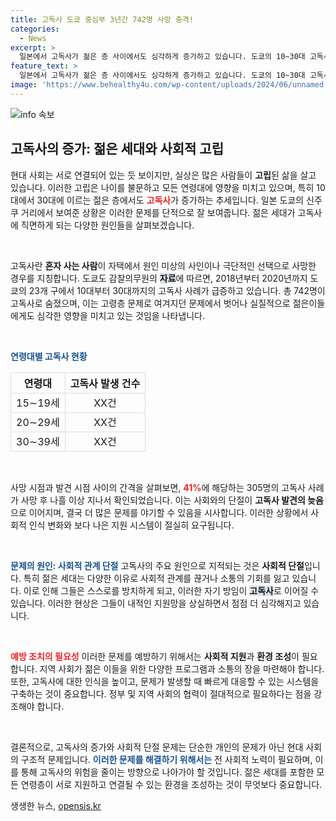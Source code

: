 ```yaml
---
title: 고독사 도쿄 중심부 3년간 742명 사망 충격!
categories:
  - News
excerpt: >
  일본에서 고독사가 젊은 층 사이에서도 심각하게 증가하고 있습니다. 도쿄의 10~30대 고독사 사례가 3년간 꾸준히 늘어나며, 41%가 사망 나흘 후에 발견됐습니다. 관계 단절이 원인으로 지적되며, 사회적 경각심이 필요합니다.
feature_text: >
  일본에서 고독사가 젊은 층 사이에서도 심각하게 증가하고 있습니다. 도쿄의 10~30대 고독사 사례가 3년간 꾸준히 늘어나며, 41%가 사망 나흘 후에 발견됐습니다. 관계 단절이 원인으로 지적되며, 사회적 경각심이 필요합니다.
image: 'https://www.behealthy4u.com/wp-content/uploads/2024/06/unnamed-file.png'
---
```


<p><img src="https://www.behealthy4u.com/wp-content/uploads/2024/06/unnamed-file.png" alt="info 속보" /></p>

<h2 data-ke-size="size26">고독사의 증가: 젊은 세대와 사회적 고립</h2>

<p data-ke-size="size16">현대 사회는 서로 연결되어 있는 듯 보이지만, 실상은 많은 사람들이 <b>고립</b>된 삶을 살고 있습니다. 이러한 고립은 나이를 불문하고 모든 연령대에 영향을 미치고 있으며, 특히 10대에서 30대에 이르는 젊은 층에서도 <b><span style="color: #ee2323;">고독사</span></b>가 증가하는 추세입니다. 일본 도쿄의 신주쿠 거리에서 보여준 상황은 이러한 문제를 단적으로 잘 보여줍니다. 젊은 세대가 고독사에 직면하게 되는 다양한 원인들을 살펴보겠습니다.</p>

<p data-ke-size="size16">&nbsp;</p>

<p>고독사란 <b>혼자 사는 사람</b>이 자택에서 원인 미상의 사인이나 극단적인 선택으로 사망한 경우를 지칭합니다. 도쿄도 감찰의무원의 <b><span style="background-color: #21538527;">자료</span></b>에 따르면, 2018년부터 2020년까지 도쿄의 23개 구에서 10대부터 30대까지의 고독사 사례가 급증하고 있습니다. 총 742명이 고독사로 숨졌으며, 이는 고령층 문제로 여겨지던 문제에서 벗어나 실질적으로 젊은이들에게도 심각한 영향을 미치고 있는 것임을 나타냅니다.</p></p>

<p data-ke-size="size16">&nbsp;</p>

<p><b><span style="color: #1a5490;">연령대별 고독사 현황</span></b></p>

<table style="width: 100%; border-collapse: collapse;">
  <thead>
    <tr>
      <th style="border: 1px solid #dddddd; text-align: center;">연령대</th>
      <th style="border: 1px solid #dddddd; text-align: center;">고독사 발생 건수</th>
    </tr>
  </thead>
  <tbody>
    <tr>
      <td style="border: 1px solid #dddddd; text-align: center;">15∼19세</td>
      <td style="border: 1px solid #dddddd; text-align: center;">XX건</td>
    </tr>
    <tr>
      <td style="border: 1px solid #dddddd; text-align: center;">20∼29세</td>
      <td style="border: 1px solid #dddddd; text-align: center;">XX건</td>
    </tr>
    <tr>
      <td style="border: 1px solid #dddddd; text-align: center;">30∼39세</td>
      <td style="border: 1px solid #dddddd; text-align: center;">XX건</td>
    </tr>
  </tbody>
</table>

<p data-ke-size="size16">&nbsp;</p>

<p>사망 시점과 발견 시점 사이의 간격을 살펴보면, <b><span style="color: #ee2323;">41%</span></b>에 해당하는 305명의 고독사 사례가 사망 후 나흘 이상 지나서 확인되었습니다. 이는 사회와의 단절이 <b>고독사 발견의 늦음</b>으로 이어지며, 결국 더 많은 문제를 야기할 수 있음을 시사합니다. 이러한 상황에서 사회적 인식 변화와 보다 나은 지원 시스템이 절실히 요구됩니다.</p></p>

<p data-ke-size="size16">&nbsp;</p>

<p><b><span style="color: #1a5490;">문제의 원인: 사회적 관계 단절</span></b>
고독사의 주요 원인으로 지적되는 것은 <b>사회적 단절</b>입니다. 특히 젊은 세대는 다양한 이유로 사회적 관계를 끊거나 소통의 기회를 잃고 있습니다. 이로 인해 그들은 스스로를 방치하게 되고, 이러한 자기 방임이 <b><span style="background-color: #21538527;">고독사</span></b>로 이어질 수 있습니다. 이러한 현상은 그들이 내적인 지원망을 상실하면서 점점 더 심각해지고 있습니다.</p></p>

<p data-ke-size="size16">&nbsp;</p>

<p><b><span style="color: #ee2323;">예방 조치의 필요성</span></b>
이러한 문제를 예방하기 위해서는 <b>사회적 지원</b>과 <b>환경 조성</b>이 필요합니다. 지역 사회가 젊은 이들을 위한 다양한 프로그램과 소통의 장을 마련해야 합니다. 또한, 고독사에 대한 인식을 높이고, 문제가 발생할 때 빠르게 대응할 수 있는 시스템을 구축하는 것이 중요합니다. 정부 및 지역 사회의 협력이 절대적으로 필요하다는 점을 강조해야 합니다.</p></p>

<p data-ke-size="size16">&nbsp;</p>

<p>결론적으로, 고독사의 증가와 사회적 단절 문제는 단순한 개인의 문제가 아닌 현대 사회의 구조적 문제입니다. <b><span style="color: #1a5490;">이러한 문제를 해결하기 위해서는</span></b> 전 사회적 노력이 필요하며, 이를 통해 고독사의 위험을 줄이는 방향으로 나아가야 할 것입니다. 젊은 세대를 포함한 모든 연령층이 서로 지원하고 연결될 수 있는 환경을 조성하는 것이 무엇보다 중요합니다.</p></p>
생생한 뉴스, <a href="https://opensis.kr" rel="dofollow">opensis.kr</a>


